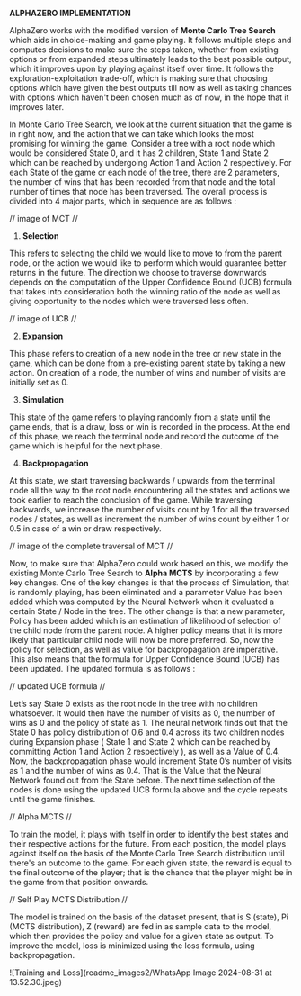 **ALPHAZERO IMPLEMENTATION**

AlphaZero works with the modified version of **Monte Carlo Tree Search** which aids in choice-making and game playing. It follows multiple steps and computes decisions to make sure the steps taken, whether from existing options or from expanded steps ultimately leads to the best possible output, which it improves upon by playing against itself over time. It follows the exploration-exploitation trade-off, which is making sure that choosing options which have given the best outputs till now as well as taking chances with options which haven't been chosen much as of now, in the hope that it improves later.

In Monte Carlo Tree Search, we look at the current situation that the game is in right now, and the action that we can take which looks the most promising for winning the game. Consider a tree with a root node which would be considered State 0, and it has 2 children, State 1 and State 2 which can be reached by undergoing Action 1 and Action 2 respectively. For each State of the game or each node of the tree, there are 2 parameters, the number of wins that has been recorded from that node and the total number of times that node has been traversed. The overall process is divided into 4 major parts, which in sequence are as follows :

// image of MCT //

1. **Selection**

This refers to selecting the child we would like to move to from the parent node, or the action we would like to perform which would guarantee better returns in the future. The direction we choose to traverse downwards depends on the computation of the Upper Confidence Bound (UCB) formula that takes into consideration both the winning ratio of the node as well as giving opportunity to the nodes which were traversed less often. 

// image of UCB //

2. **Expansion**

This phase refers to creation of a new node in the tree or new state in the game, which can be done from a pre-existing parent state by taking a new action. On creation of a node, the number of wins and number of visits are initially set as 0.

3. **Simulation**

This state of the game refers to playing randomly from a state until the game ends, that is a draw, loss or win is recorded in the process. At the end of this phase, we reach the terminal node and record the outcome of the game which is helpful for the next phase.

4. **Backpropagation**

At this state, we start traversing backwards / upwards from the terminal node all the way to the root node encountering all the states and actions we took earlier to reach the conclusion of the game. While traversing backwards, we increase the number of visits count by 1 for all the traversed nodes / states, as well as increment the number of wins count by either 1 or 0.5 in case of a win or draw respectively.

// image of the complete traversal of MCT //

Now, to make sure that AlphaZero could work based on this, we modify the existing Monte Carlo Tree Search to **Alpha MCTS** by incorporating a few key changes. One of the key changes is that the process of Simulation, that is randomly playing, has been eliminated and a parameter Value has been added which was computed by the Neural Network when it evaluated a certain State / Node in the tree. The other change is that a new parameter, Policy has been added which is an estimation of likelihood of selection of the child node from the parent node. A higher policy means that it is more likely that particular child node will now be more preferred. So, now the policy for selection, as well as value for backpropagation are imperative. This also means that the formula for Upper Confidence Bound (UCB) has been updated. The updated formula is as follows :

// updated UCB formula //

Let’s say State 0 exists as the root node in the tree with no children whatsoever. It would then have the number of visits as 0, the number of wins as 0 and the policy of state as 1. The neural network finds out that the State 0 has policy distribution of 0.6 and 0.4 across its two children nodes during Expansion phase ( State 1 and State 2 which can be reached by committing Action 1 and Action 2 respectively ), as well as a Value of 0.4. Now, the backpropagation phase would increment State 0’s number of visits as 1 and the number of wins as 0.4. That is the Value that the Neural Network found out from the State before. The next time selection of the nodes is done using the updated UCB formula above and the cycle repeats until the game finishes.

// Alpha MCTS //

To train the model, it plays with itself in order to identify the best states and their respective actions for the future. From each position, the model plays against itself on the basis of the Monte Carlo Tree Search distribution until there's an outcome to the game. For each given state, the reward is equal to the final outcome of the player; that is the chance that the player might be in the game from that position onwards.

// Self Play MCTS Distribution //

The model is trained on the basis of the dataset present, that is S (state), Pi (MCTS distribution), Z (reward) are fed in as sample data to the model, which then provides the policy and value for a given state as output. To improve the model, loss is minimized using the loss formula, using backpropagation.

![Training and Loss](readme_images2/WhatsApp Image 2024-08-31 at 13.52.30.jpeg)
